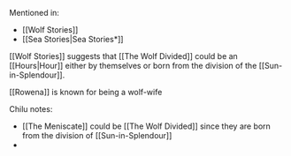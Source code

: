Mentioned in:
- [[Wolf Stories]]
- [[Sea Stories|Sea Stories*]]

[[Wolf Stories]] suggests that [[The Wolf Divided]] could be an [[Hours|Hour]] either by themselves or born from the division of the [[Sun-in-Splendour]].

[[Rowena]] is known for being a wolf-wife

Chilu notes:
- [[The Meniscate]] could be [[The Wolf Divided]] since they are born from the division of [[Sun-in-Splendour]]
- 